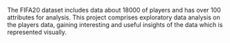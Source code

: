 The FIFA20 dataset includes data about 18000 of players and has over 100 attributes for analysis. This project comprises exploratory data analysis on the players data, gaining interesting and useful insights of the data which is represented visually.
